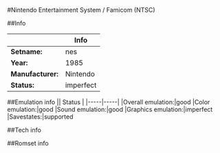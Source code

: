 #Nintendo Entertainment System / Famicom (NTSC)

##Info

||Info|
|-----|-----|
|**Setname:**|nes
|**Year:**|1985
|**Manufacturer:**|Nintendo
|**Status:**|imperfect

##Emulation info
|| Status |
|-----|-----|
|Overall emulation:|good
|Color emulation:|good
|Sound emulation:|good
|Graphics emulation:|imperfect
|Savestates:|supported

##Tech info

##Romset info

<!--- START OF EDITED COMMENT DO NOT TOUCH TEXT ABOVE-->
